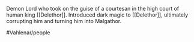 Demon Lord  who took on the guise of a courtesan in the high court of human king [[Delethor]]. Introduced dark magic to [[Delethor]], ultimately corrupting him and turning him into Malgathor.

#Vahlenar/people